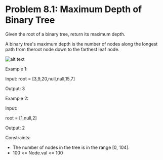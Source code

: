 # Problem 8.1: Maximum Depth of Binary Tree

Given the root of a binary tree, return its maximum depth.

A binary tree's maximum depth is the number of nodes along the longest path from theroot node down to the farthest leaf node.


![alt text](https://assets.leetcode.com/uploads/2020/11/26/tmp-tree.jpg)


Example 1:

Input: root = [3,9,20,null,null,15,7]

Output: 3

Example 2:

Input: 

root = [1,null,2]

Output: 2

Constraints:

- The number of nodes in the tree is in the range [0, 104].
- 100 <= Node.val <= 100

